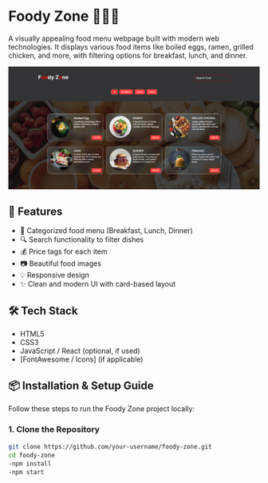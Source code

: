 # Foody Zone 🍔🍜🍰

A visually appealing food menu webpage built with modern web technologies. It displays various food items like boiled eggs, ramen, grilled chicken, and more, with filtering options for breakfast, lunch, and dinner.

![Foody Zone Screenshot](./foody%20zone%20react.png)

## 🚀 Features

- 🍳 Categorized food menu (Breakfast, Lunch, Dinner)
- 🔍 Search functionality to filter dishes
- 💰 Price tags for each item
- 📷 Beautiful food images
- 💡 Responsive design
- ✨ Clean and modern UI with card-based layout

## 🛠️ Tech Stack

- HTML5
- CSS3
- JavaScript / React (optional, if used)
- [FontAwesome / Icons] (if applicable)

## 📦 Installation & Setup Guide

Follow these steps to run the Foody Zone project locally:

### 1. Clone the Repository

```bash
git clone https://github.com/your-username/foody-zone.git
cd foody-zone
-npm install
-npm start



